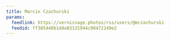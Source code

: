 ```yaml
---
title: Marcin Czachurski
params:
  feedlink: https://vernissage.photos/rss/users/@mczachurski
  feedid: ff305448b1dda83131944c98472149e2
---
```

